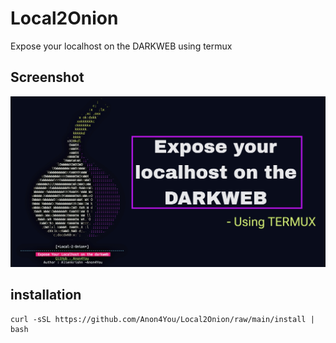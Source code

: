 # Local2Onion
Expose your localhost on the DARKWEB using termux

## Screenshot
<img src="files/Picsart_24-03-24_13-38-15-589.jpg"/> 

## installation
```
curl -sSL https://github.com/Anon4You/Local2Onion/raw/main/install | bash
```

